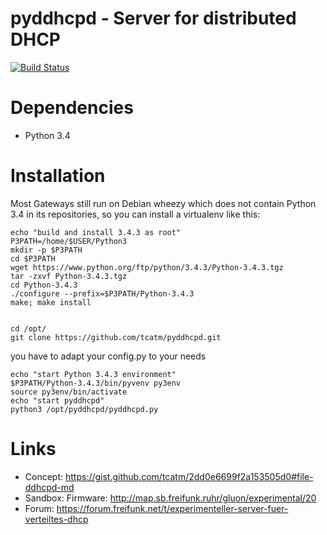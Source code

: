 # pyddhcpd - Server for distributed DHCP

[![Build Status](https://api.travis-ci.org/tcatm/pyddhcpd.svg?branch=master)](https://travis-ci.org/tcatm/pyddhcpd)


# Dependencies

- Python 3.4

# Installation

Most Gateways still run on Debian wheezy which does not contain Python 3.4 in its repositories, so you can install a virtualenv like this:

```
echo "build and install 3.4.3 as root"
P3PATH=/home/$USER/Python3
mkdir -p $P3PATH
cd $P3PATH
wget https://www.python.org/ftp/python/3.4.3/Python-3.4.3.tgz
tar -zxvf Python-3.4.3.tgz
cd Python-3.4.3
./configure --prefix=$P3PATH/Python-3.4.3
make; make install


cd /opt/
git clone https://github.com/tcatm/pyddhcpd.git
```
you have to adapt your config.py to your needs 

```
echo "start Python 3.4.3 environment"
$P3PATH/Python-3.4.3/bin/pyvenv py3env
source py3env/bin/activate
echo "start pyddhcpd"
python3 /opt/pyddhcpd/pyddhcpd.py
```

# Links

* Concept: https://gist.github.com/tcatm/2dd0e6699f2a153505d0#file-ddhcpd-md
* Sandbox: Firmware: http://map.sb.freifunk.ruhr/gluon/experimental/20
* Forum: https://forum.freifunk.net/t/experimenteller-server-fuer-verteiltes-dhcp
